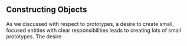 ## Constructing Objects

As we discussed with respect to prototypes, a desire to create small, focused entities with clear responsibilities leads to creating lots of small prototypes. The desire